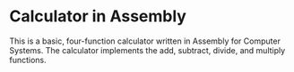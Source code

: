 # Calculator in Assembly

This is a basic, four-function calculator written in Assembly for Computer Systems. The calculator implements the add, subtract, divide, and multiply functions.
